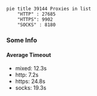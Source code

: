 
```mermaid
pie title 39144 Proxies in list
    "HTTP" : 27685
    "HTTPS": 9902
    "SOCKS" : 8180
```

### Some Info
#### Average Timeout

- mixed: 12.3s
- http: 7.2s
- https: 24.8s
- socks: 19.3s